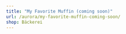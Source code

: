 ```yaml
---
title: "My Favorite Muffin (coming soon)"
url: /aurora/my-favorite-muffin-coming-soon/
shop: Bäckerei
---
```

